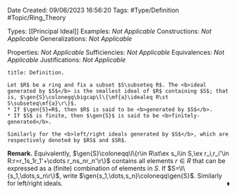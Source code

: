 <div class="topSpace"></div>

Date Created: 09/06/2023 16:56:20
Tags: #Type/Definition #Topic/Ring_Theory

Types: [[Principal Ideal]]
Examples: <i>Not Applicable</i>
Constructions: <i>Not Applicable</i>
Generalizations: <i>Not Applicable</i>

Properties: <i>Not Applicable</i>
Sufficiencies: <i>Not Applicable</i>
Equivalences: <i>Not Applicable</i>
Justifications: <i>Not Applicable</i>

``` ad-Definition
title: Definition.

Let $R$ be a ring and fix a subset $S\subseteq R$. The <b>ideal generated by $S$</b> is the smallest ideal of $R$ containing $S$; that is, $\gen{S}\coloneqq\bigcap\l\{\mf{a}\idealeq R\st S\subseteq\mf{a}\r\}$.
* If $\gen{S}=R$, then $R$ is said to be <b>generated by $S$</b>.
* If $S$ is finite, then $\gen{S}$ is said to be <b>finitely-generated</b>.

Similarly for the <b>left/right ideals generated by $S$</b>, which are respectively denoted by $RS$ and $SR$.

```

<b>Remark.</b> Equivalently, $\gen{S}\coloneqq\l\{r\in R\st\ex s_i\in S,\ex r_i,r_i'\in R:r=r_1s_1r_1'+\cdots r_ns_nr_n'\r\}$ contains all elements $r\in R$ that can be expressed as a (finite) combination of elements in $S$. If $S=\l\{s_1,\dots,s_n\r\}$, write $\gen{s_1,\dots,s_n}\coloneqq\gen{S}$. Similarly for left/right ideals.<span style="float:right;">$\blacklozenge$</span>
